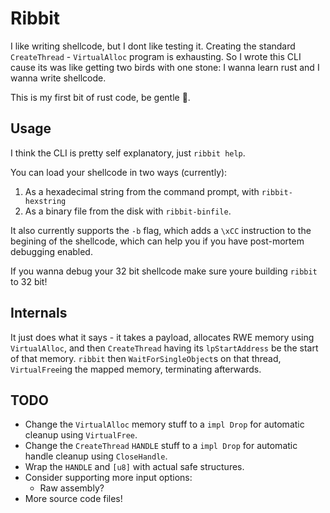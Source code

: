 # Ribbit

I like writing shellcode, but I dont like testing it. Creating the standard `CreateThread` - `VirtualAlloc` program is exhausting. So I wrote this CLI cause its was like getting two birds with one stone: I wanna learn rust and I wanna write shellcode.

This is my first bit of rust code, be gentle 🥺.

## Usage

I think the CLI is pretty self explanatory, just `ribbit help`.

You can load your shellcode in two ways (currently):

1. As a hexadecimal string from the command prompt, with `ribbit-hexstring`
1. As a binary file from the disk with `ribbit-binfile`.

It also currently supports the `-b` flag, which adds a `\xCC` instruction to the begining of the shellcode, which can help you if you have post-mortem debugging enabled.

If you wanna debug your 32 bit shellcode make sure youre building `ribbit` to 32 bit!

## Internals

It just does what it says - it takes a payload, allocates RWE memory using `VirtualAlloc`, and then `CreateThread` having its `lpStartAddress` be the start of that memory. `ribbit` then `WaitForSingleObject`s on that thread, `VirtualFree`ing the mapped memory, terminating afterwards.

## TODO

* Change the `VirtualAlloc` memory stuff to a `impl Drop` for automatic cleanup using `VirtualFree`.
* Change the `CreateThread` `HANDLE` stuff to a `impl Drop` for automatic handle cleanup using `CloseHandle`.
* Wrap the `HANDLE` and `[u8]` with actual safe structures.
* Consider supporting more input options:
  * Raw assembly?
* More source code files!
